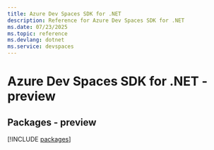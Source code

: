 ```yaml
---
title: Azure Dev Spaces SDK for .NET
description: Reference for Azure Dev Spaces SDK for .NET
ms.date: 07/23/2025
ms.topic: reference
ms.devlang: dotnet
ms.service: devspaces
---
```

# Azure Dev Spaces SDK for .NET - preview
## Packages - preview
[!INCLUDE [packages](dev-spaces-index.md)]